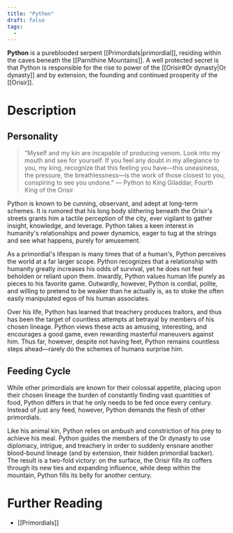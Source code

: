 ```yaml
---
title: "Python"
draft: false
tags:
  - 
---
```


**Python** is a pureblooded serpent [[Primordials|primordial]], residing within the caves beneath the [[Parnithine Mountains]]. A well protected secret is that Python is responsible for the rise to power of the [[Orisir#Or dynasty|Or dynasty]] and by extension, the founding and continued prosperity of the [[Orisir]].

# Description
## Personality
>"Myself and my kin are incapable of producing venom. Look into my mouth and see for yourself. If you feel any doubt in my allegiance to you, my king, recognize that this feeling you have—this uneasiness, the pressure, the breathlessness—is the work of those closest to you, conspiring to see you undone."
>— Python to King Giladdar, Fourth King of the Orisir

Python is known to be cunning, observant, and adept at long-term schemes. It is rumored that his long body slithering beneath the Orisir's streets grants him a tactile perception of the city, ever vigilant to gather insight, knowledge, and leverage. Python takes a keen interest in humanity's relationships and power dynamics, eager to tug at the strings and see what happens, purely for amusement.

As a primordial's lifespan is many times that of a human's, Python perceives the world at a far larger scope. Python recognizes that a relationship with humanity greatly increases his odds of survival, yet he does not feel beholden or reliant upon them. Inwardly, Python values human life purely as pieces to his favorite game. Outwardly, however, Python is cordial, polite, and willing to pretend to be weaker than he actually is, as to stoke the often easily manipulated egos of his human associates.

Over his life, Python has learned that treachery produces traitors, and thus has been the target of countless attempts at betrayal by members of his chosen lineage. Python views these acts as amusing, interesting, and encourages a good game, even rewarding masterful maneuvers against him. Thus far, however, despite not having feet, Python remains countless steps ahead—rarely do the schemes of humans surprise him. 

## Feeding Cycle
While other primordials are known for their colossal appetite, placing upon their chosen lineage the burden of constantly finding vast quantities of food, Python differs in that he only needs to be fed once every century. Instead of just any feed, however, Python demands the flesh of other primordials. 

Like his animal kin, Python relies on ambush and constriction of his prey to achieve his meal. Python guides the members of the Or dynasty to use diplomacy, intrigue, and treachery in order to suddenly ensnare another blood-bound lineage (and by extension, their hidden primordial backer). The result is a two-fold victory: on the surface, the Orisir fills its coffers through its new ties and expanding influence, while deep within the mountain, Python fills its belly for another century.

# Further Reading
- [[Primordials]]